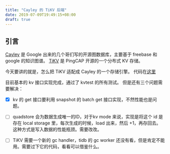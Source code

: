 ```yaml
---
title: "Cayley 的 TiKV 后端"
date: 2019-07-09T19:49:15+08:00
draft: true
---
```


## 引言 ##

[Cayley](https://github.com/cayleygraph/cayley) 是 Google 出来的几个哥们写的开源图数据库，主要基于 freebase 和 google 的知识图谱。
[TiKV](https://github.com/tikv/tikv) 是 PingCAP 开源的一个分布式 KV 存储。

今天要讲的就是，怎么把 TiKV 适配成 Cayley 的一个存储引擎。 代码在[这里](https://github.com/lerencao/cayley/tree/feature/tikv-backend)


目前基本的 kv 接口实现完成，通过了 kvtest 的所有测试。
但是还有三个问题需要解决：

- [x]  kv 的 get 接口要利用 snapshot 的 batch get 接口实现，不然性能也是问题。
- [ ] quadstore 会为数据生成唯一的ID，对于kv mode 来说，实现是将这个 id 是存在 local storage 里，每次生成的时候，load 出来，然后 +1，再存回去。
这种方式是写入数据的性能瓶颈。需要改改。
- [ ]  TiKV 需要一个新的 gc handler，tidb 的 gc worker 还没有看，但是肯定不能用。需要过下它的代码，看看可以借鉴什么。

